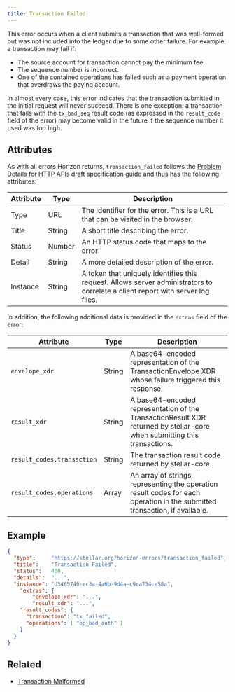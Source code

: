 ```yaml
---
title: Transaction Failed
---
```


This error occurs when a client submits a transaction that was well-formed but was not included into the ledger due to some other failure. For example, a transaction may fail if:

- The source account for transaction cannot pay the minimum fee.
- The sequence number is incorrect.
- One of the contained operations has failed such as a payment operation that overdraws the paying account.

In almost every case, this error indicates that the transaction submitted in the initial request will never succeed.  There is one exception: a transaction that fails with the `tx_bad_seq` result code (as expressed in the `result_code` field of the error) may become valid in the future if the sequence number it used was too high.

## Attributes

As with all errors Horizon returns, `transaction_failed` follows the [Problem Details for HTTP APIs](https://tools.ietf.org/html/draft-ietf-appsawg-http-problem-00) draft specification guide and thus has the following attributes:

| Attribute | Type   | Description                                                                                                                     |
| --------- | ----   | ------------------------------------------------------------------------------------------------------------------------------- |
| Type      | URL    | The identifier for the error.  This is a URL that can be visited in the browser.                                                |
| Title     | String | A short title describing the error.                                                                                             |
| Status    | Number | An HTTP status code that maps to the error.                                                                                     |
| Detail    | String | A more detailed description of the error.                                                                                       |
| Instance  | String | A token that uniquely identifies this request. Allows server administrators to correlate a client report with server log files. |

In addition, the following additional data is provided in the `extras` field of the error:

| Attribute                  | Type   | Description                                                                                                                 |
|----------------------------|--------|-----------------------------------------------------------------------------------------------------------------------------|
| `envelope_xdr`             | String | A base64-encoded representation of the TransactionEnvelope XDR whose failure triggered this response.                       |
| `result_xdr`               | String | A base64-encoded representation of the TransactionResult XDR returned by stellar-core when submitting this transactions.    |
| `result_codes.transaction` | String | The transaction result code returned by stellar-core.                                                                       |
| `result_codes.operations`  | Array  | An array of strings, representing the operation result codes for each operation in the submitted transaction, if available. |


## Example
```json
{
  "type":     "https://stellar.org/horizon-errors/transaction_failed",
  "title":    "Transaction Failed",
  "status":   400,
  "details":  "...",
  "instance": "d3465740-ec3a-4a0b-9d4a-c9ea734ce58a",
	"extras": {
		"envelope_xdr": "...",
		"result_xdr": "...",
    "result_codes": {
      "transaction": "tx_failed",
      "operations": [ "op_bad_auth" ]
    }
  }
}
```

## Related

- [Transaction Malformed](./transaction-malformed.md)
